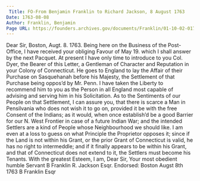 ```yaml
---
 Title: FO-From Benjamin Franklin to Richard Jackson, 8 August 1763
Date: 1763-08-08
Author: Franklin, Benjamin
Page URL: https://founders.archives.gov/documents/Franklin/01-10-02-0171
---
```


Dear Sir,
Boston, Augt. 8. 1763.
Being here on the Business of the Post-Office, I have received your obliging Favour of May 19. which I shall answer by the next Pacquet. At present I have only time to introduce to you Col. Dyer, the Bearer of this Letter, a Gentleman of Character and Reputation in your Colony of Connecticut. He goes to England to lay the Affair of their Purchase on Sasquehanah before his Majesty, the Settlement of that Purchase being oppos’d by Mr. Penn. I have taken the Liberty to recommend him to you as the Person in all England most capable of advising and serving him in his Solicitation. As to the Sentiments of our People on that Settlement, I can assure you, that there is scarce a Man in Pensilvania who does not wish it to go on, provided it be with the free Consent of the Indians; as it would, when once establish’d be a good Barrier for our N. West Frontier in case of a future Indian War; and the intended Settlers are a kind of People whose Neighbourhood we should like. I am even at a loss to guess on what Principle the Proprietor opposes it; since if the Land is not within his Grant, or the prior Grant of Connecticut is valid, he has no right to intermeddle; and if it finally appears to be within his Grant, and that of Connecticut does not extend to it, the Settlers must become his Tenants. With the greatest Esteem, I am, Dear Sir, Your most obedient humble Servant
B Franklin
R. Jackson Esqr.
 Endorsed: Boston Augst 8th 1763 B Franklin Esqr

